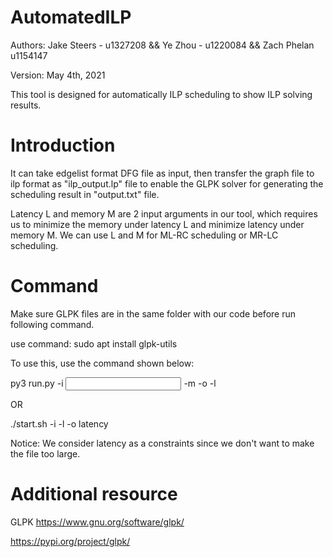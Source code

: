 # AutomatedILP

Authors: Jake Steers - u1327208 && Ye Zhou - u1220084 && Zach Phelan u1154147

Version: May 4th, 2021

This tool is designed for automatically ILP scheduling to show ILP solving results.

# Introduction

It can take edgelist format DFG file as input, then transfer the graph file to ilp format 
as "ilp_output.lp" file to enable the GLPK solver for generating the scheduling 
result in "output.txt" file.

Latency L and memory M are 2 input arguments in our tool, which requires us to minimize 
the memory under latency L and minimize latency under memory M. 
We can use L and M for ML-RC scheduling or MR-LC scheduling.

# Command
Make sure GLPK files are in the same folder with our code before run following command.

use command: sudo apt install glpk-utils

To use this, use the command shown below:

py3 run.py -i <input edgelist file name> -m <max memory usage requirement> -o <objective> -l<latency requirement> 

OR

./start.sh -i <edgelist file name> -l <num you want to enter> -o latency

Notice: We consider latency as a constraints since we don't want to make the file too large.

# Additional resource

GLPK https://www.gnu.org/software/glpk/

https://pypi.org/project/glpk/
